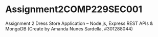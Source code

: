 # Assignment2COMP229SEC001
 Assignment 2 Dress Store Application – Node.js, Express REST APIs & MongoDB (Create by Amanda Nunes Sardella, #301288044)
